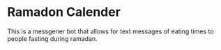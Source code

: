 # Ramadon Calender 

This is a messgener bot that allows for text messages of eating times to people fasting during ramadan. 
